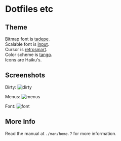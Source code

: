 # Dotfiles etc

## Theme

Bitmap font is [tadepe](https://github.com/phillbush/tadepe/).  
Scalable font is [input](https://input.djr.com/).  
Cursor is [retrosmart](https://github.com/mdomlop/retrosmart-x11-cursors/).  
Color scheme is [tango](https://en.wikipedia.org/wiki/Tango_Desktop_Project#Palette).  
Icons are Haiku's.

## Screenshots

Dirty:
![dirty](https://user-images.githubusercontent.com/63266536/175818196-a7ca94bd-5205-47c3-9415-8880b0ccc316.png)

Menus:
![menus](https://user-images.githubusercontent.com/63266536/175818149-55524051-f7af-446f-abea-2fd9c8c2ac8f.png)

Font:
![font](https://user-images.githubusercontent.com/63266536/175818275-714db57f-2fd6-4631-ab18-0bc501809cbe.png)

## More Info

Read the manual at `./man/home.7` for more information.
